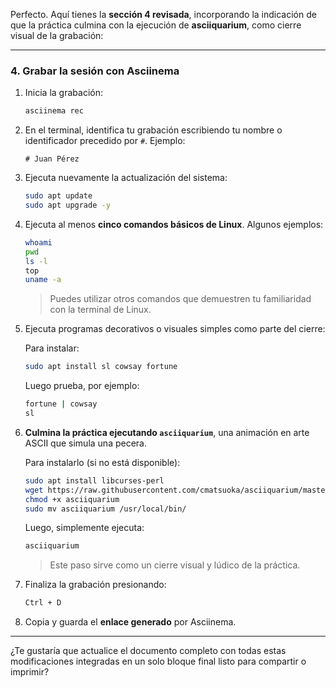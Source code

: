 Perfecto. Aquí tienes la **sección 4 revisada**, incorporando la indicación de que la práctica culmina con la ejecución de **asciiquarium**, como cierre visual de la grabación:

---

### 4. Grabar la sesión con Asciinema

1. Inicia la grabación:

   ```bash
   asciinema rec
   ```

2. En el terminal, identifica tu grabación escribiendo tu nombre o identificador precedido por `#`.
   Ejemplo:

   ```
   # Juan Pérez
   ```

3. Ejecuta nuevamente la actualización del sistema:

   ```bash
   sudo apt update
   sudo apt upgrade -y
   ```

4. Ejecuta al menos **cinco comandos básicos de Linux**. Algunos ejemplos:

   ```bash
   whoami
   pwd
   ls -l
   top
   uname -a
   ```

   > Puedes utilizar otros comandos que demuestren tu familiaridad con la terminal de Linux.

5. Ejecuta programas decorativos o visuales simples como parte del cierre:

   Para instalar:

   ```bash
   sudo apt install sl cowsay fortune
   ```

   Luego prueba, por ejemplo:

   ```bash
   fortune | cowsay
   sl
   ```

6. **Culmina la práctica ejecutando `asciiquarium`**, una animación en arte ASCII que simula una pecera.

   Para instalarlo (si no está disponible):

   ```bash
   sudo apt install libcurses-perl
   wget https://raw.githubusercontent.com/cmatsuoka/asciiquarium/master/asciiquarium
   chmod +x asciiquarium
   sudo mv asciiquarium /usr/local/bin/
   ```

   Luego, simplemente ejecuta:

   ```bash
   asciiquarium
   ```

   > Este paso sirve como un cierre visual y lúdico de la práctica.

7. Finaliza la grabación presionando:

   ```bash
   Ctrl + D
   ```

8. Copia y guarda el **enlace generado** por Asciinema.

---

¿Te gustaría que actualice el documento completo con todas estas modificaciones integradas en un solo bloque final listo para compartir o imprimir?

